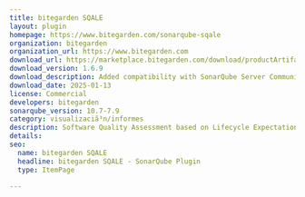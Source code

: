 ```yaml
---
title: bitegarden SQALE
layout: plugin
homepage: https://www.bitegarden.com/sonarqube-sqale
organization: bitegarden
organization_url: https://www.bitegarden.com
download_url: https://marketplace.bitegarden.com/download/productArtifact?productName=bitegarden-sonarqube-sqale&productVersion=1.6.9&productFileExt=jar&customerEmail=sonarplugins@gmail.com&customerName=sonarqube&customerSurnames=marketplace&customerCompany=bitegarden
download_version: 1.6.9
download_description: Added compatibility with SonarQube Server Community
download_date: 2025-01-13
license: Commercial
developers: bitegarden
sonarqube_version: 10.7-7.9
category: visualizaciã³n/informes
description: Software Quality Assessment based on Lifecycle Expectations is back to SonarQube! Track your technical debt with SQALE method
details: 
seo:
  name: bitegarden SQALE
  headline: bitegarden SQALE - SonarQube Plugin
  type: ItemPage

---
```

